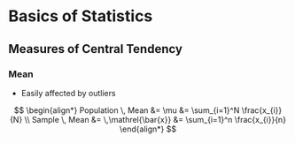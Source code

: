 # Basics of Statistics

## Measures of Central Tendency

### Mean

* Easily affected by outliers

$$
\begin{align*}
Population \, Mean &= \mu &= \sum_{i=1}^N \frac{x_{i}}{N} \\
Sample \, Mean &= \,\mathrel{\bar{x}} &= \sum_{i=1}^n \frac{x_{i}}{n}
\end{align*}
$$
